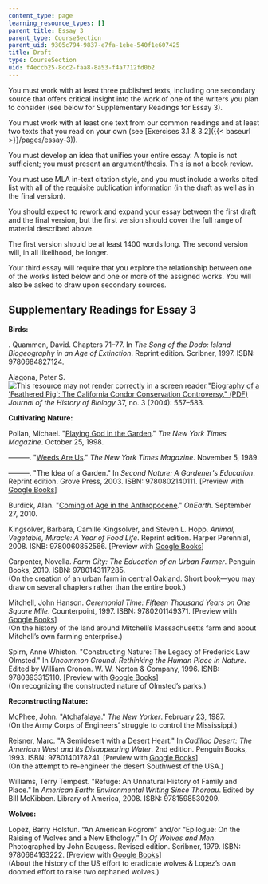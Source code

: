 ```yaml
---
content_type: page
learning_resource_types: []
parent_title: Essay 3
parent_type: CourseSection
parent_uid: 9305c794-9837-e7fa-1ebe-540f1e607425
title: Draft
type: CourseSection
uid: f4eccb25-8cc2-faa8-8a53-f4a7712fd0b2
---
```


You must work with at least three published texts, including one secondary source that offers critical insight into the work of one of the writers you plan to consider (see below for Supplementary Readings for Essay 3).

You must work with at least one text from our common readings and at least two texts that you read on your own (see [Exercises 3.1 & 3.2]({{< baseurl >}}/pages/essay-3)).

You must develop an idea that unifies your entire essay. A topic is not sufficient; you must present an argument/thesis. This is not a book review.

You must use MLA in-text citation style, and you must include a works cited list with all of the requisite publication information (in the draft as well as in the final version).

You should expect to rework and expand your essay between the first draft and the final version, but the first version should cover the full range of material described above.

The first version should be at least 1400 words long. The second version will, in all likelihood, be longer.

Your third essay will require that you explore the relationship between one of the works listed below and one or more of the assigned works. You will also be asked to draw upon secondary sources.

Supplementary Readings for Essay 3
----------------------------------

**Birds:**

. Quammen, David. Chapters 71–77. In _The Song of the Dodo: Island Biogeography in an Age of Extinction_. Reprint edition. Scribner, 1997. ISBN: 9780684827124.

Alagona, Peter S. ![This resource may not render correctly in a screen reader.](/images/inacessible.gif)["Biography of a 'Feathered Pig': The California Condor Conservation Controversy." (PDF)](http://www.history.ucsb.edu/projects/histpublications/files/08238-alagona_2004_jhb.pdf) _Journal of the History of Biology_ 37, no. 3 (2004): 557–583.

**Cultivating Nature:**

Pollan, Michael. "[Playing God in the Garden](http://michaelpollan.com/articles-archive/playing-god-in-the-garden/)." _The New York Times Magazine_. October 25, 1998.

———. "[Weeds Are Us](http://michaelpollan.com/articles-archive/weeds-are-us/)." _The New York Times Magazine_. November 5, 1989.

———. "The Idea of a Garden." In _Second Nature: A Gardener's Education_. Reprint edition. Grove Press, 2003. ISBN: 9780802140111. \[Preview with [Google Books](https://books.google.com/books?id=3zUqfDxvl48C&lpg=PP1&dq=Second%20Nature%3A%20A%20Gardener's%20Education&pg=PA176#v=onepage&q&f=false)\]

Burdick, Alan. "[Coming of Age in the Anthropocene](http://archive.onearth.org/article/coming-of-age-in-anthropocene)." _OnEarth_. September 27, 2010.

Kingsolver, Barbara, Camille Kingsolver, and Steven L. Hopp. _Animal, Vegetable, Miracle: A Year of Food Life_. Reprint edition. Harper Perennial, 2008. ISNB: 9780060852566. \[Preview with [Google Books](https://books.google.com/books?id=YUzwlDHiHPQC&lpg=PP1&pg=PP1#v=onepage&q&f=false)\]

Carpenter, Novella. _Farm City: The Education of an Urban Farmer_. Penguin Books, 2010. ISBN: 9780143117285.  
(On the creation of an urban farm in central Oakland. Short book—you may draw on several chapters rather than the entire book.)

Mitchell, John Hanson. _Ceremonial Time: Fifteen Thousand Years on One Square Mile_. Counterpoint, 1997. ISBN: 9780201149371. \[Preview with [Google Books](https://books.google.com/books?id=VcaUAAAAQBAJ&lpg=PP1&dq=John%20Hanson%20Mitchell%2C%20Ceremonial%20Time&pg=PP1#v=onepage&q&f=false)\]  
(On the history of the land around Mitchell’s Massachusetts farm and about Mitchell’s own farming enterprise.)

Spirn, Anne Whiston. "Constructing Nature: The Legacy of Frederick Law Olmsted." In _Uncommon Ground: Rethinking the Human Place in Nature_. Edited by William Cronon. W. W. Norton & Company, 1996. ISNB: 9780393315110. \[Preview with [Google Books](http://books.google.com/books?id=ydRJAAAAQBAJ&pg=PA69=onepage)\]  
(On recognizing the constructed nature of Olmsted’s parks.)

**Reconstructing Nature:**

McPhee, John. "[Atchafalaya](https://www.newyorker.com/magazine/1987/02/23/atchafalaya)." _The New Yorker_. February 23, 1987.  
(On the Army Corps of Engineers’ struggle to control the Mississippi.)

Reisner, Marc. "A Semidesert with a Desert Heart." In _Cadillac Desert: The American West and Its Disappearing Water_. 2nd edition. Penguin Books, 1993. ISBN: 9780140178241. \[Preview with [Google Books](https://books.google.com/books?id=frvKDY0rpToC&lpg=PP1&dq=cadillac%20desert&pg=PA1#v=onepage&q&f=false)\]  
(On the attempt to re-engineer the desert Southwest of the USA.)

Williams, Terry Tempest. "Refuge: An Unnatural History of Family and Place." In _American Earth: Environmental Writing Since Thoreau_. Edited by Bill McKibben. Library of America, 2008. ISBN: 9781598530209.

**Wolves:**

Lopez, Barry Holstun. “An American Pogrom” and/or “Epilogue: On the Raising of Wolves and a New Ethology.” In _Of Wolves and Men_. Photographed by John Baugess. Revised edition. Scribner, 1979. ISBN: 9780684163222. \[Preview with [Google Books](https://books.google.com/books?id=YeiU2OnJKaUC&lpg=PP1&dq=of%20wolves%20and%20men&pg=PA167#v=onepage&q&f=false)\]  
(About the history of the US effort to eradicate wolves & Lopez’s own doomed effort to raise two orphaned wolves.)